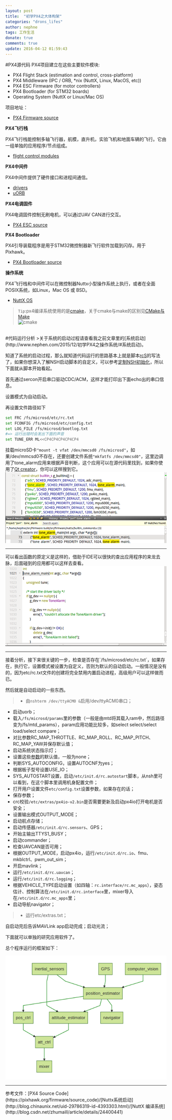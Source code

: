 ```yaml
---
layout: post
title:  "初学PX4之大体构架"
categories: "drons_lifes"
author: nephne
tags: 工作生活
donate: true
comments: true
update: 2016-04-12 01:59:43
---
```

#PX4源代码
PX4项目建立在这些主要软件模块:

- PX4 Flight Stack (estimation and control, cross-platform)
- PX4 Middleware (IPC / ORB, *nix (NuttX, Linux, MacOS, etc))
- PX4 ESC Firmware (for motor controllers)
- PX4 Bootloader (for STM32 boards)
- Operating System (NuttX or Linux/Mac OS)

项目地址：

- [PX4 Firmware source](http://github.com/PX4/Firmware)

**PX4飞行栈**

PX4飞行栈能控制多轴飞行器，航模，直升机，实验飞机和地面车辆的飞行。它由一组单独的应用程序/节点组成。

- [flight control modules](http://github.com/PX4/Firmware/tree/master/src/modules)

**PX4中间件**

PX4中间件提供了硬件接口和进程间通信。

- [drivers](http://github.com/PX4/Firmware/tree/master/src/drivers)
- [uORB](http://github.com/PX4/Firmware/tree/master/src/modules/uORB)

**PX4电调固件**

PX4电调固件控制无刷电机，可以通过UAV CAN进行交互。

<!--more-->
- [PX4 ESC source](http://github.com/PX4/px4esc)

**PX4 Bootloader**

PX4引导装载程序是用于STM32微控制器新飞行软件加载到闪存。用于Pixhawk。

- [PX4 Bootloader source](http://github.com/PX4/Bootloader)

**操作系统**

PX4飞行栈和中间件可以在微控制器Nuttx小型操作系统上执行，或者在全面POSIX系统，如Linux，Mac OS 或 BSD。

- [NuttX OS](http://github.com/PX4/NuttX)

>`Tip`:px4编译系统使用的是[cmake](http://www.cnblogs.com/coderfenghc/archive/2013/01/20/2846621.html)，关于cmake与make的区别见[CMake与Make ](http://blog.csdn.net/shaoxiaohu1/article/details/9179715)     
![cmake](http://static.oschina.net/uploads/space/2012/1102/210924_Gx9w_191887.jpg)

<br>
#代码运行分析
>关于系统的启动过程请查看我之前文章里的[系统启动](http://www.nephen.com/2015/12/初学PX4之操作系统/#系统启动)。   

知道了系统的启动过程，那么就知道代码运行的思路基本上就是脚本[rcS](https://github.com/PX4/Firmware/blob/master/ROMFS/px4fmu_common/init.d/rcS)的写法了，如果你想深入了解NSH启动脚本的自定义，可以参考[定制NSH初始化](http://www.nephen.com/2015/12/初识NuttX操作系统/#3-4-定制nsh初始化)，所以下面就从脚本开始看起。

首先通过sercon开启串口驱动CDC/ACM，这样才能打印出下面echo出的串口信息。

设置模式为自动启动。

再设置文件路径如下

```sh
set FRC /fs/microsd/etc/rc.txt
set FCONFIG /fs/microsd/etc/config.txt
set LOG_FILE /fs/microsd/bootlog.txt
#=> 运行出错时会发出下面的声音
set TUNE_ERR ML<<CP4CP4CP4CP4CP4
```

挂载microSD卡`"mount -t vfat /dev/mmcsd0 /fs/microsd"`，如果/dev/mmcsd0不存在，还要创建文件系统`"mkfatfs /dev/mmcsd0"`，这里边调用了tone_alarm应用来根据声音判断，这个应用可以在源代码里找到，如果你使用了[Qt creator](http://www.nephen.com/2015/12/初学PX4之环境搭建/#qtcreator-ide建立工程)，你可以这样搜到它。
<img src="/images/findapp.png">
<hr>
可以看出函数的原定义是这样的，借助于IDE可以很快的查出应用程序的来龙去脉，后面碰到的应用都可以这样去查看。
<img src="/images/define.png">
<hr>
接着分析，接下来很关键的一步，检查是否存在`/fs/microsd/etc/rc.txt`，如果存在，执行它，设置模式被设置为自定义，否则为默认的自动启动。一般情况是没有的，因为etc/rc.txt文件的创建将完全禁用内置启动进程，高级用户可以这样做而已。    

然后就是自动启动的一些东西。   

>- 由`nshterm /dev/ttyACM0 &`启用/dev/ttyACM0串口；   
- 启动uorb；    
- 载入`/fs/microsd/params`里的参数（一般是由mtd将其载入ram中，然后路径变为/fs/mtd_params），param应用功能比较多，如select select/select load/select compare；   
- 对比参数RC_MAP_THROTTLE、RC_MAP_ROLL、RC_MAP_PITCH、RC_MAP_YAW并保存默认值；   
- 启动系统状态指示灯；   
- 设置这些[参数](https://pixhawk.org/start?id=dev/system_startup#configuration_variables)的默认值，一般为none；   
- 判断SYS_AUTOCONFIG，设置AUTOCNF为yes；   
- 根据板子型号设置USE_IO；    
- SYS_AUTOSTART设置，启动`/etc/init.d/rc.autostart`脚本，从nsh里可以看到，在这个脚本里调用机身配置文件；    
- 打开用户设置文件`etc/config.txt`设置参数，如果存在的话；    
- 保存参数；   
- crc校验`/etc/extras/px4io-v2.bin`是否需要更新及启动px4io打开电机是否安全；    
- 设置输出模式OUTPUT_MODE；     
- 启动航点存储；    
- 启动传感器`/etc/init.d/rc.sensors`、GPS；     
- 开始主输出TTYS1_BUSY；
- 启动commander；    
- 检查UAVCAN是否可用；
- 根据OUTPUT_MODE，启动px4io，运行`/etc/init.d/rc.io`、fmu、mkblctrl、pwm_out_sim；    
- 开启mavlink；
- 运行`/etc/init.d/rc.uavcan`；
- 运行`/etc/init.d/rc.logging`；
- 根据VEHICLE_TYPE启动设置（如四轴：`rc.interface/rc.mc_apps`），姿态估计、控制算法在`/etc/init.d/rc.interface`里，mixer导入在`/etc/init.d/rc.mc_apps`里；   
- 启动导航navigator；
>- 运行etc/extras.txt； 

自启动完后告诉MAVLink app启动完成；启动光流；     

下面就可以单独的研究应用软件了。

总个程序运行的框架如下：
<center><a href="http://dev.px4.io/concept-flight-stack.html#estimation-and-control-architecture"><img src="/images/app_run.png"></a></center>

<hr>
参考文件：[PX4 Source Code](https://pixhawk.org/firmware/source_code)/[Nuttx系统启动](http://blog.chinaunix.net/uid-29786319-id-4393303.html)/[NuttX 编译系统](http://blog.csdn.net/zhumaill/article/details/24400441)